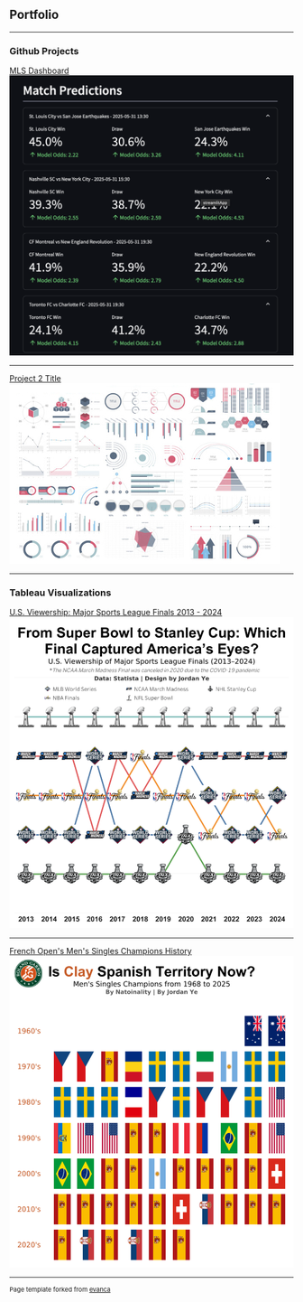 ## Portfolio

---

### Github Projects 

[MLS Dashboard]([https://mls-dashboard-neuu4ihhxf.streamlit.app/])
<img src="images/football_app.jpeg?raw=true"/>

---
[Project 2 Title](/sample_page)
<img src="images/dummy_thumbnail.jpg?raw=true"/>

---

### Tableau Visualizations

[U.S. Viewership: Major Sports League Finals 2013 - 2024]([https://public.tableau.com/views/usa_sports_watch_v4/Dashboard?:language=en-GB&:sid=&:redirect=auth&:display_count=n&:origin=viz_share_link])
<img src="images/Viewership_dashboard.png?raw=true"/>

---

[French Open's Men's Singles Champions History]([https://public.tableau.com/views/frech_open_winner_v3/Dashboard?:language=en-GB&:sid=&:redirect=auth&:display_count=n&:origin=viz_share_link])
<img src="images/tennis_dashboard.png?raw=true"/>


---
<p style="font-size:11px">Page template forked from <a href="https://github.com/evanca/quick-portfolio">evanca</a></p>
<!-- Remove above link if you don't want to attibute -->
